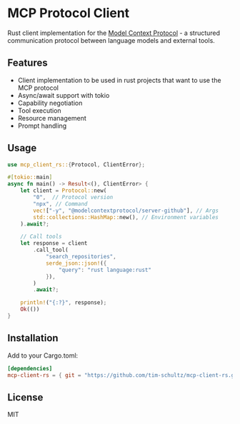 # MCP Protocol Client

Rust client implementation for the [Model Context Protocol](https://github.com/modelcontextprotocol) - a structured communication protocol between language models and external tools.

## Features

- Client implementation to be used in rust projects that want to use the MCP protocol
- Async/await support with tokio
- Capability negotiation
- Tool execution
- Resource management
- Prompt handling

## Usage

```rust
use mcp_client_rs::{Protocol, ClientError};

#[tokio::main]
async fn main() -> Result<(), ClientError> {
    let client = Protocol::new(
        "0",  // Protocol version
        "npx", // Command
        vec!["-y", "@modelcontextprotocol/server-github"], // Args
        std::collections::HashMap::new(), // Environment variables
    ).await?;

    // Call tools
    let response = client
        .call_tool(
            "search_repositories",
            serde_json::json!({
                "query": "rust language:rust"
            }),
        )
        .await?;

    println!("{:?}", response);
    Ok(())
}
```

## Installation

Add to your Cargo.toml:
```toml
[dependencies]
mcp-client-rs = { git = "https://github.com/tim-schultz/mcp-client-rs.git" }
```

## License

MIT